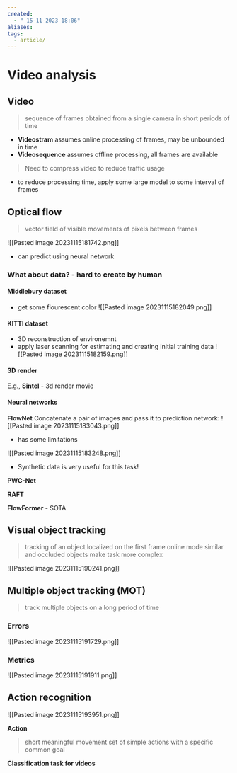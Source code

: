 ```yaml
---
created:
  - " 15-11-2023 18:06"
aliases: 
tags:
  - article/
---
```


# Video analysis

## Video

> sequence of frames obtained from a single camera in short periods of time

- **Videostram** assumes online processing of frames, may be unbounded in time
- **Videosequence** assumes offline processing, all frames are available

> Need to compress video to reduce traffic usage

- to reduce processing time, apply some large model to some interval of frames


## Optical flow
> vector field of visible movements of pixels between frames


![[Pasted image 20231115181742.png]]

- can predict using neural network

### **What about data?** - hard to create by human

#### Middlebury dataset
- get some flourescent color
![[Pasted image 20231115182049.png]]


#### KITTI dataset
- 3D reconstruction of environemnt
- apply laser scanning for estimating and creating initial training data
![[Pasted image 20231115182159.png]]

#### 3D render

E.g., **Sintel** - 3d render movie

#### Neural networks

**FlowNet**
Concatenate a pair of images and pass it to prediction network:
![[Pasted image 20231115183043.png]]

- has some limitations

![[Pasted image 20231115183248.png]]

- Synthetic data is very useful for this task!

**PWC-Net**

**RAFT**

**FlowFormer** - SOTA


## Visual object tracking

> tracking of an object localized on the first frame
> online mode
> similar and occluded objects make task more complex


![[Pasted image 20231115190241.png]]







## Multiple object tracking (MOT)
> track multiple objects on a long period of time


### Errors

![[Pasted image 20231115191729.png]]

### Metrics
![[Pasted image 20231115191911.png]]



## Action recognition

![[Pasted image 20231115193951.png]]

**Action**
> short meaningful movement
> set of simple actions with a specific common goal

**Classification task for videos**

